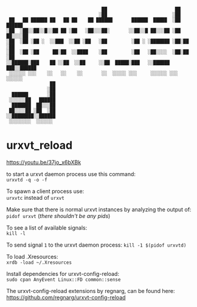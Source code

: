 ```
                                   ██                         ██         
                                  ░██                        ░██         
 ██   ██ ██████ ██   ██ ██    ██ ██████       ██████  █████  ░██  ██████ 
░██  ░██░░██░░█░░██ ██ ░██   ░██░░░██░       ░░██░░█ ██░░░██ ░██ ██░░░░██
░██  ░██ ░██ ░  ░░███  ░░██ ░██   ░██         ░██ ░ ░███████ ░██░██   ░██
░██  ░██ ░██     ██░██  ░░████    ░██         ░██   ░██░░░░  ░██░██   ░██
░░██████░███    ██ ░░██  ░░██     ░░██  █████░███   ░░██████ ███░░██████ 
 ░░░░░░ ░░░    ░░   ░░    ░░       ░░  ░░░░░ ░░░     ░░░░░░ ░░░  ░░░░░░  
                ██                                                       
               ░██                                                       
  ██████       ░██                                                       
 ░░░░░░██   ██████                                                       
  ███████  ██░░░██                                                       
 ██░░░░██ ░██  ░██                                                       
░░████████░░██████                                                       
 ░░░░░░░░  ░░░░░░                                                        
```

# urxvt_reload

https://youtu.be/37jo_x6bXBk



to start a urxvt daemon process use this command:  
`urxvtd -q -o -f`  

To spawn a client process use:  
`urxvtc` instead of `urxvt`  

Make sure that there is normal urxvt instances by analyzing the output of:  
`pidof urxvt` (*there shouldn't be any pids*)

To see a list of available signals:  
`kill -l`  

To send signal `1` to the urxvt daemon process:
`kill -1 $(pidof urxvtd)`

To load .Xresources:  
`xrdb -load ~/.Xresources`

Install dependencies for urxvt-config-reload:  
`sudo cpan AnyEvent Linux::FD common::sense`

The urxvt-config-reload extensions by regnarg, can be found here:  
https://github.com/regnarg/urxvt-config-reload






